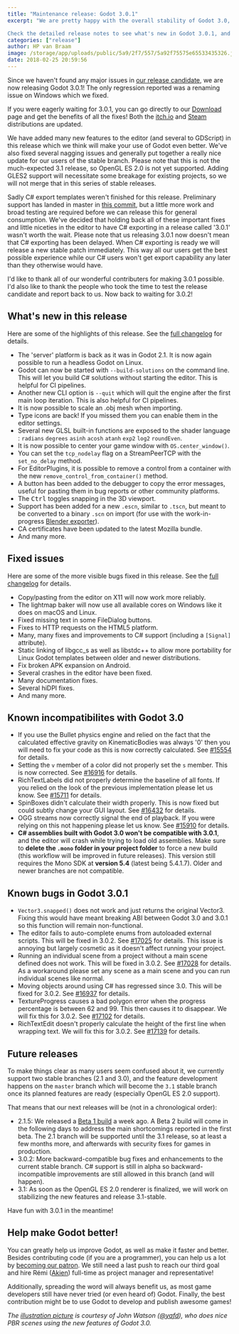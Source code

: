 ```yaml
---
title: "Maintenance release: Godot 3.0.1"
excerpt: "We are pretty happy with the overall stability of Godot 3.0, that we released in late January. Still, we want to provide the best level of support to our users, so we are going to make regular maintenance releases for the 3.0 branch, to bring backward-compatible bug fixes and enhancements to all users. Our aim is that you should be able to just upgrade to 3.0.1 and continue developing your 3.0 projects without any change (apart from C# support, which is still in alpha and thus a moving target).

Check the detailed release notes to see what's new in Godot 3.0.1, and what bugs have been fixed."
categories: ["release"]
author: HP van Braam
image: /storage/app/uploads/public/5a9/2f7/557/5a92f75575e65533435326.jpg
date: 2018-02-25 20:59:56
---
```


Since we haven't found any major issues in [our release candidate](/article/dev-snapshot-godot-3-0-1-rc1), we are now releasing Godot 3.0.1! The only regression reported was a renaming issue on Windows which we fixed.

If you were eagerly waiting for 3.0.1, you can go directly to our [Download](/download) page and get the benefits of all the fixes! Both the [itch.io](https://godotengine.itch.io/godot) and [Steam](https://store.steampowered.com/app/404790/Godot_Engine/?curator_clanid=41324400) distributions are updated.

We have added many new features to the editor (and several to GDScript) in this release which we think will make your use of Godot even better. We've also fixed several nagging issues and generally put together a really nice update for our users of the stable branch. Please note that this is not the much-expected 3.1 release, so OpenGL ES 2.0 is not yet supported. Adding GLES2 support will necessitate some breakage for existing projects, so we will not merge that in this series of stable releases.

Sadly C# export templates weren't finished for this release. Preliminary support has landed in master in [this commit](https://github.com/godotengine/godot/pull/16920), but a little more work and broad testing are required before we can release this for general consumption. We've decided that holding back all of these important fixes and little niceties in the editor to have C# exporting in a release called '3.0.1' wasn't worth the wait. Please note that us releasing 3.0.1 now doesn't mean that C# exporting has been delayed. When C# exporting is ready we will release a new stable patch immediately. This way all our users get the best possible experience while our C# users won't get export capability any later than they otherwise would have.

I'd like to thank all of our wonderful contributers for making 3.0.1 possible. I'd also like to thank the people who took the time to test the release candidate and report back to us. Now back to waiting for 3.0.2!

## What's new in this release

Here are some of the highlights of this release. See the [full changelog](https://github.com/godotengine/godot-builds/releases/3.0.1-Godot_v3.0.1-stable_changelog.txt) for details.

* The 'server' platform is back as it was in Godot 2.1. It is now again possible to run a headless Godot on Linux.
* Godot can now be started with `--build-solutions` on the command line. This will let you build C# solutions without starting the editor. This is helpful for CI pipelines.
* Another new CLI option is `--quit` which will quit the engine after the first main loop iteration. This is also helpful for CI pipelines.
* It is now possible to scale an .obj mesh when importing.
* Type icons are back! If you missed them you can enable them in the editor settings.
* Several new GLSL built-in functions are exposed to the shader language : `radians` `degrees` `asinh` `acosh` `atanh` `exp2` `log2` `roundEven`.
* It is now possible to center your game window with `OS.center_window()`.
* You can set the `tcp_nodelay` flag on a StreamPeerTCP with the `set_no_delay` method.
* For EditorPlugins, it is possible to remove a control from a container with the new `remove_control_from_container()` method.
* A button has been added to the debugger to copy the error messages, useful for pasting them in bug reports or other community platforms.
* The <kbd>Ctrl</kbd> toggles snapping in the 3D viewport.
* Support has been added for a new `.escn`, similar to `.tscn`, but meant to be converted to a binary `.scn` on import (for use with the work-in-progress [Blender exporter](https://github.com/godotengine/blender-exporter)).
* CA certificates have been updated to the latest Mozilla bundle.
* And many more.

## Fixed issues

Here are some of the more visible bugs fixed in this release. See the [full changelog](https://github.com/godotengine/godot-builds/releases/3.0.1-Godot_v3.0.1-stable_changelog.txt) for details.

* Copy/pasting from the editor on X11 will now work more reliably.
* The lightmap baker will now use all available cores on Windows like it does on macOS and Linux.
* Fixed missing text in some FileDialog buttons.
* Fixes to HTTP requests on the HTML5 platform.
* Many, many fixes and improvements to C# support (including a `[Signal]` attribute).
* Static linking of libgcc_s as well as libstdc++ to allow more portability for Linux Godot templates between older and newer distributions.
* Fix broken APK expansion on Android.
* Several crashes in the editor have been fixed.
* Many documentation fixes.
* Several hiDPI fixes.
* And many more.

## Known incompatibilites with Godot 3.0

* If you use the Bullet physics engine and relied on the fact that the calculated effective gravity on KinematicBodies was always '0' then you will need to fix your code as this is now correctly calculated. See [#15554](https://github.com/godotengine/godot/issues/15554) for details.
* Setting the `v` member of a color did not properly set the `s` member. This is now corrected. See [#16916](https://github.com/godotengine/godot/pull/16916) for details.
* RichTextLabels did not properly determine the baseline of all fonts. If you relied on the look of the previous implementation please let us know. See [#15711](https://github.com/godotengine/godot/pull/15711) for details.
* SpinBoxes didn't calculate their width properly. This is now fixed but could subtly change your GUI layout. See [#16432](https://github.com/godotengine/godot/pull/16432) for details.
* OGG streams now correctly signal the end of playback. If you were relying on this not happening please let us know. See [#15910](https://github.com/godotengine/godot/pull/15910) for details.
* **C# assemblies built with Godot 3.0 won't be compatible with 3.0.1**, and the editor will crash while trying to load old assemblies. Make sure to **delete the `.mono` folder in your project folder** to force a new build (this workflow will be improved in future releases). This version still requires the Mono SDK at **version 5.4** (latest being 5.4.1.7). Older and newer branches are not compatible.

## <a id="known-bugs"></a> Known bugs in Godot 3.0.1

* `Vector3.snapped()` does not work and just returns the original Vector3. Fixing this would have meant breaking ABI between Godot 3.0 and 3.0.1 so this function will remain non-functional.
* The editor fails to auto-complete enums from autoloaded external scripts. This will be fixed in 3.0.2. See [#17025](https://github.com/godotengine/godot/issues/17025) for details. This issue is annoying but largely cosmetic as it doesn't affect running your project.
* Running an individual scene from a project without a main scene defined does not work. This will be fixed in 3.0.2. See [#17028](https://github.com/godotengine/godot/issues/17028) for details. As a workaround please set any scene as a main scene and you can run individual scenes like normal.
* Moving objects around using C# has regressed since 3.0. This will be fixed for 3.0.2. See [#16937](https://github.com/godotengine/godot/issues/16937) for details.
* TextureProgress causes a bad polygon error when the progress percentage is between 62 and 99. This then causes it to disappear. We will fix this for 3.0.2. See [#17102](https://github.com/godotengine/godot/issues/17102) for details.
* RichTextEdit doesn't properly calculate the height of the first line when wrapping text. We will fix this for 3.0.2. See [#17139](https://github.com/godotengine/godot/issues/17139) for details.

## Future releases

To make things clear as many users seem confused about it, we currently support two stable branches (2.1 and 3.0), and the feature development happens on the `master` branch which will become the `3.1` stable branch once its planned features are ready (especially OpenGL ES 2.0 support).

That means that our next releases will be (not in a chronological order):

- 2.1.5: We released a [Beta 1 build](/article/dev-snapshot-godot-2-1-5-beta-1) a week ago. A Beta 2 build will come in the following days to address the main shortcomings reported in the first beta. The 2.1 branch will be supported until the 3.1 release, so at least a few months more, and afterwards with security fixes for games in production.
- 3.0.2: More backward-compatible bug fixes and enhancements to the current stable branch. C# support is still in alpha so backward-incompatible improvements are still allowed in this branch (and will happen).
- 3.1: As soon as the OpenGL ES 2.0 renderer is finalized, we will work on stabilizing the new features and release 3.1-stable.

Have fun with 3.0.1 in the meantime!

## Help make Godot better!

You can greatly help us improve Godot, as well as make it faster and better. Besides contributing code (if you are a programmer), you can help us a lot by [becoming our patron](https://www.patreon.com/godotengine). We still need a last push to reach our third goal and hire Rémi ([Akien](https://github.com/akien-mga)) full-time as project manager and representative!

Additionally, spreading the word will always benefit us, as most game developers still have never tried (or even heard of) Godot. Finally, the best contribution might be to use Godot to develop and publish awesome games!

*The [illustration picture](https://twitter.com/yafd/status/948271213868019712) is courtesy of John Watson ([@yafd](https://twitter.com/yafd)), who does nice PBR scenes using the new features of Godot 3.0.*
